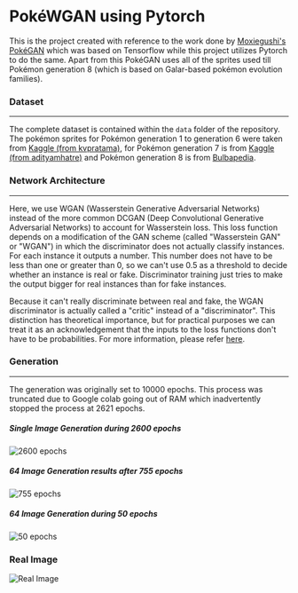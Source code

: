 # PokéWGAN using Pytorch

This is the project created with reference to the work done by [Moxiegushi's PokéGAN](https://github.com/moxiegushi/pokeGAN) which was based on Tensorflow while this project utilizes Pytorch to do the same. Apart from this PokéGAN uses all of the sprites used till Pokémon generation 8 (which is based on Galar-based pokémon evolution families).

### Dataset
------

The complete dataset is contained within the `data` folder of the repository. The pokémon sprites for Pokémon generation 1 to generation 6 were taken from [Kaggle (from kvpratama)](https://www.kaggle.com/kvpratama/pokemon-images-dataset), for Pokémon generation 7 is from [Kaggle (from adityamhatre)](https://www.kaggle.com/adityamhatre/pokemon-transparent-images-dataset) and Pokémon generation 8 is from [Bulbapedia](https://bulbapedia.bulbagarden.net/wiki/List_of_Pok%C3%A9mon_by_evolution_family#Galar-based_evolution_families).

### Network Architecture
------
Here, we use WGAN (Wasserstein Generative Adversarial Networks) instead of the more common DCGAN (Deep Convolutional Generative Adversarial Networks) to account for Wasserstein loss. This loss function depends on a modification of the GAN scheme (called "Wasserstein GAN" or "WGAN") in which the discriminator does not actually classify instances. For each instance it outputs a number. This number does not have to be less than one or greater than 0, so we can't use 0.5 as a threshold to decide whether an instance is real or fake. Discriminator training just tries to make the output bigger for real instances than for fake instances.

Because it can't really discriminate between real and fake, the WGAN discriminator is actually called a "critic" instead of a "discriminator". This distinction has theoretical importance, but for practical purposes we can treat it as an acknowledgement that the inputs to the loss functions don't have to be probabilities. For more information, please refer [here](https://arxiv.org/pdf/1701.07875.pdf).

### Generation
------
The generation was originally set to 10000 epochs. This process was truncated due to Google colab going out of RAM which inadvertently stopped the process at 2621 epochs.

##### Single Image Generation during 2600 epochs
![2600 epochs](https://github.com/AnshMittal1811/PytorchProjectsPortfolio/blob/master/PokemonGAN/Source/pokegans_generation_after_2600_epochs.gif "2600 epochs")


##### 64 Image Generation results after 755 epochs
![755 epochs](https://github.com/AnshMittal1811/PytorchProjectsPortfolio/blob/master/PokemonGAN/Source/fake_images-0755.png "64 image Generation results after 755 epochs")


##### 64 Image Generation during 50 epochs
![50 epochs](https://github.com/AnshMittal1811/PytorchProjectsPortfolio/blob/master/PokemonGAN/Source/pokegans_training_50_epochs.gif "64 image Generation during 50 epochs")


### Real Image
![Real Image](https://github.com/AnshMittal1811/PytorchProjectsPortfolio/blob/master/PokemonGAN/Source/real_images.png "Real Image")
